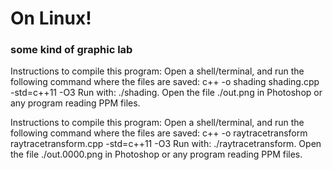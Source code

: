 # On Linux!
### some kind of graphic lab
Instructions to compile this program:
Open a shell/terminal, and run the following command where the files are saved:
c++ -o shading shading.cpp -std=c++11 -O3
Run with: ./shading. Open the file ./out.png in Photoshop or any program reading PPM files.

Instructions to compile this program:
Open a shell/terminal, and run the following command where the files are saved:
c++ -o raytracetransform raytracetransform.cpp -std=c++11 -O3
Run with: ./raytracetransform. Open the file ./out.0000.png in Photoshop or any program reading PPM files.
